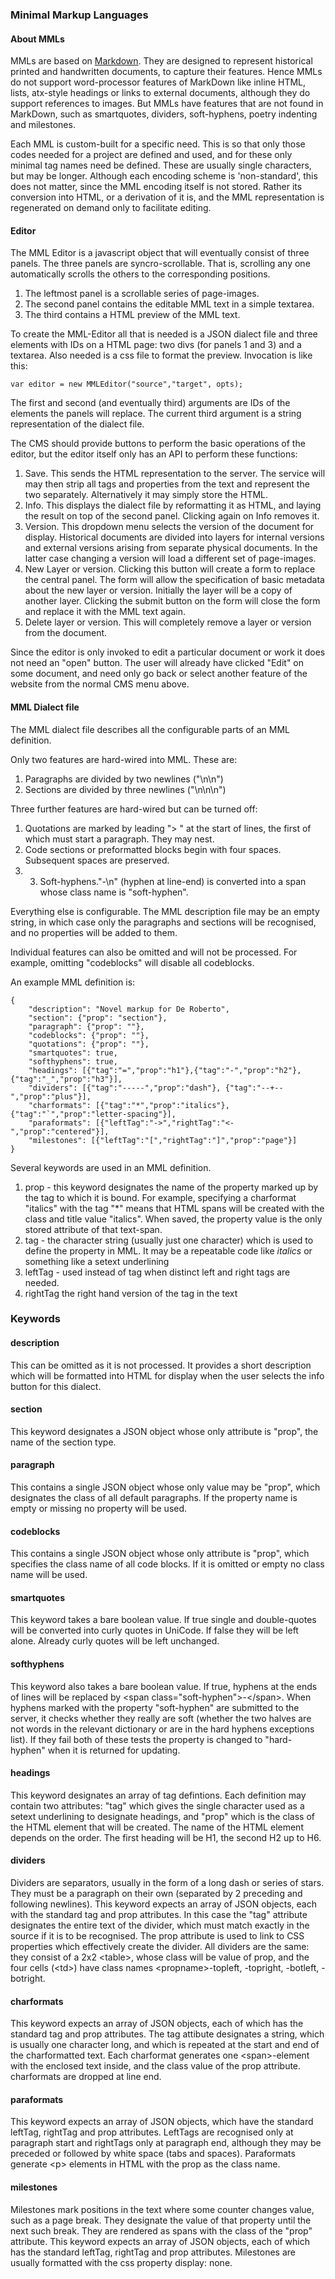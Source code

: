 ### Minimal Markup Languages
#### About MMLs

MMLs are based on [Markdown](http://daringfireball.net/projects/markdown/syntax). They are designed to represent historical printed and handwritten documents, to capture their features. Hence MMLs do not support word-processor features of MarkDown like inline HTML, lists, atx-style headings or links to external documents, although they do support references to images. But MMLs have features that are not found in MarkDown, such as smartquotes, dividers, soft-hyphens, poetry indenting and milestones. 

Each MML is custom-built for a specific need. This is so that only those codes needed for a project are defined and used, and for these only minimal tag names need be defined. These are usually single characters, but may be longer. Although each encoding scheme is 'non-standard', this does not matter, since the MML encoding itself is not stored. Rather its conversion into HTML, or a derivation of it is, and the MML representation is regenerated on demand only to facilitate editing.

#### Editor
The MML Editor is a javascript object that will eventually consist of three panels. The three panels are syncro-scrollable. That is, scrolling any one automatically scrolls the others to the corresponding positions.

1. The leftmost panel is a scrollable series of page-images. 
2. The second panel contains the editable MML text in a simple textarea. 
3. The third contains a HTML preview of the MML text. 

To create the MML-Editor all that is needed is a JSON dialect file and three elements with IDs on a HTML page: two divs (for panels 1 and 3) and a textarea. Also needed is a css file to format the preview. Invocation is like this:

    var editor = new MMLEditor("source","target", opts);

The first and second (and eventually third) arguments are IDs of the elements the panels will replace. The current third argument is a string representation of the dialect file. 

The CMS should provide buttons to perform the basic operations of the editor, but the editor itself only has an API to perform these functions:

1. Save. This sends the HTML representation to the server. The service will may then strip all tags and properties from the text and represent the two separately. Alternatively it may simply store the HTML.
2. Info. This displays the dialect file by reformatting it as HTML, and laying the result on top of the second panel. Clicking again on Info removes it.
3. Version. This dropdown menu selects the version of the document for display. Historical documents are divided into layers for internal versions and external versions arising from separate physical documents. In the latter case changing a version will load a different set of page-images.
4. New Layer or version. Clicking this button will create a form to replace the central panel. The form will allow the specification of basic metadata about the new layer or version. Initially the layer will be a copy of another layer. Clicking the submit button on the form will close the form and replace it with the MML text again.
5. Delete layer or version. This will completely remove a layer or version from the document.

Since the editor is only invoked to edit a particular document or work it does not need an "open" button. The user will already have clicked "Edit" on some document, and need only go back or select another feature of the website from the normal CMS menu above.

#### MML Dialect file
The MML dialect file describes all the configurable parts of an MML definition.

Only two features are hard-wired into MML. These are:

1. Paragraphs are divided by two newlines ("\n\n")
2. Sections are divided by three newlines ("\n\n\n")

Three further features are hard-wired but can be turned off:

1. Quotations are marked by leading "> " at the start of lines, the first of which must start a paragraph. They may nest.
2. Code sections or preformatted blocks begin with four spaces. Subsequent spaces are preserved.
3. 3. Soft-hyphens."-\n" (hyphen at line-end) is converted into a span whose class name is "soft-hyphen".

Everything else is configurable. The MML description file may be an empty string, in which case only the paragraphs and sections will be recognised, and no properties will be added to them.

Individual features can also be omitted and will not be processed. For example, omitting "codeblocks" will disable all codeblocks. 

An example MML definition is:

    {
        "description": "Novel markup for De Roberto",
        "section": {"prop": "section"},
        "paragraph": {"prop": ""},
        "codeblocks": {"prop": ""},
        "quotations": {"prop": ""},
        "smartquotes": true,
        "softhyphens": true,
        "headings": [{"tag":"=","prop":"h1"},{"tag":"-","prop":"h2"},{"tag":"_","prop":"h3"}],
        "dividers": [{"tag":"-----","prop":"dash"}, {"tag":"--+--","prop":"plus"}],
        "charformats": [{"tag":"*","prop":"italics"},{"tag":"`","prop":"letter-spacing"}],
        "paraformats": [{"leftTag":"->","rightTag":"<-","prop":"centered"}],
        "milestones": [{"leftTag":"[","rightTag":"]","prop":"page"}]
    }

Several keywords are used in an MML definition. 

1. prop - this keyword designates the name of the property marked up by the tag to which it is bound. For example, specifying a charformat "italics" with the tag "*" means that HTML spans will be created with the class and title value "italics". When saved, the property value is the only stored attribute of that text-span.
2. tag - the character string (usually just one character) which is used to define the property in MML. It may be a repeatable code like *italics* or something like a setext underlining
3. leftTag - used instead of tag when distinct left and right tags are needed.
4. rightTag the right hand version of the tag in the text

### Keywords
#### description
This can be omitted as it is not processed. It provides a short description which will be formatted into HTML for display when the user selects the info button for this dialect.

#### section
This keyword designates a JSON object whose only attribute is "prop", the name of the section type.

#### paragraph
This contains a single JSON object whose only value may be "prop", which designates the class of all default paragraphs. If the property name is empty or missing no property will be used.

#### codeblocks
This contains a single JSON object whose only attribute is "prop", which specifies the class name of all code blocks. If it is omitted or empty no class name will be used.

#### smartquotes
This keyword takes a bare boolean value. If true single and double-quotes will be converted into curly quotes in UniCode. If false they will be left alone. Already curly quotes will be left unchanged.

#### softhyphens
This keyword also takes a bare boolean value. If true, hyphens at the ends of lines will be replaced by &lt;span class="soft-hyphen"&gt;-&lt;/span&gt;. When hyphens marked with the property "soft-hyphen" are submitted to the server, it checks whether they really are soft (whether the two halves are not words in the relevant dictionary or are in the hard hyphens exceptions list). If they fail both of these tests the property is changed to "hard-hyphen" when it is returned for updating.

#### headings
This keyword designates an array of tag defintions. Each definition may contain two attributes: "tag" which gives the single character used as a setext underlining to designate headings, and "prop" which is the class of the HTML element that will be created. The name of the HTML element depends on the order. The first heading will be H1, the second H2 up to H6.

#### dividers
Dividers are separators, usually in the form of a long dash or series of stars. They must be a paragraph on their own (separated by 2 preceding and following newlines). This keyword expects an array of JSON objects, each with the standard tag and prop attributes. In this case the "tag" attribute designates the entire text of the divider, which must match exactly in the source if it is to be recognised. The prop attribute is used to link to CSS properties which effectively create the divider. All dividers are the same: they consist of a 2x2 &lt;table&gt;, whose class will be value of prop, and the four cells (&lt;td&gt;) have class names &lt;propname&gt;-topleft, -topright, -botleft, -botright.

#### charformats
This keyword expects an array of JSON objects, each of which has the standard tag and prop attributes. The tag attibute designates a string, which is usually one character long, and which is repeated at the start and end of the charformatted  text. Each charformat generates one &lt;span&gt;-element with the enclosed text inside, and the class value of the prop attribute. charformats are dropped at line end.

#### paraformats
This keyword expects an array of JSON objects, which have the standard leftTag, rightTag and prop attributes. LeftTags are recognised only at paragraph start and rightTags only at paragraph end, although they may be preceded or followed by white space (tabs and spaces). Paraformats generate &lt;p&gt; elements in HTML with the prop as the class name.

#### milestones
Milestones mark positions in the text where some counter changes value, such as a page break. They designate the value of that property until the next such break. They are rendered as spans with the class of the "prop" attribute. This keyword expects an array of JSON objects, each of which has the standard leftTag, rightTag and prop attributes. Milestones are usually formatted with the css property display: none.

